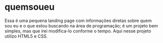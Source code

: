 # quemsoueu

Essa é uma pequena landing page com informações diretas sobre quem sou eu e o que estou buscando na área de programação; é um projeto bem simples, mas que irei modifica-lo conforme o tempo.
Aqui nesse projeto utilizo HTML5 e CSS.
